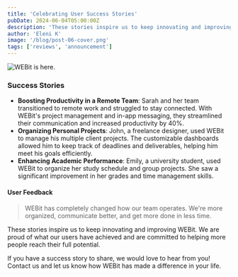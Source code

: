 ```yaml
---
title: 'Celebrating User Success Stories'
pubDate: 2024-06-04T05:00:00Z
description: 'These stories inspire us to keep innovating and improving WEBit. We are proud of what our users have achieved and are committed to helping more people reach their full potential.'
author: 'Eleni K'
image: '/blog/post-06-cover.png'
tags: ['reviews', 'announcement']
---
```


![WEBit is here.](/blog/post-06.png)

### Success Stories

- **Boosting Productivity in a Remote Team**: Sarah and her team transitioned to remote work and struggled to stay connected. With WEBit's project management and in-app messaging, they streamlined their communication and increased productivity by 40%.
- **Organizing Personal Projects**: John, a freelance designer, used WEBit to manage his multiple client projects. The customizable dashboards allowed him to keep track of deadlines and deliverables, helping him meet his goals efficiently.
- **Enhancing Academic Performance**: Emily, a university student, used WEBit to organize her study schedule and group projects. She saw a significant improvement in her grades and time management skills.

#### User Feedback

> WEBit has completely changed how our team operates. We're more organized, communicate better, and get more done in less time.

These stories inspire us to keep innovating and improving WEBit. We are proud of what our users have achieved and are committed to helping more people reach their full potential.

If you have a success story to share, we would love to hear from you! Contact us and let us know how WEBit has made a difference in your life.
